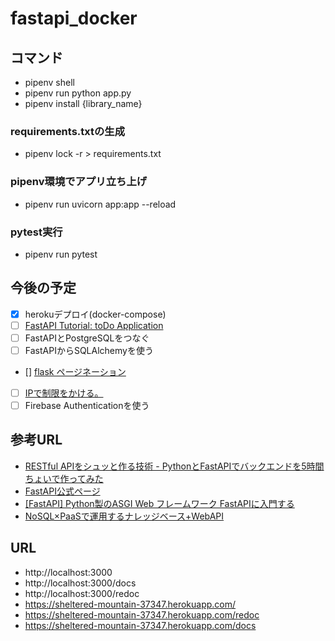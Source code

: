 # fastapi_docker

## コマンド
- pipenv shell
- pipenv run python app.py
- pipenv install {library_name}

### requirements.txtの生成
- pipenv lock -r > requirements.txt


### pipenv環境でアプリ立ち上げ
- pipenv run uvicorn app:app --reload

### pytest実行
- pipenv run pytest

## 今後の予定
- [x] herokuデプロイ(docker-compose)
- [ ] [FastAPI Tutorial: toDo Application](https://github.com/rightcode/FastAPITutrial)
- [ ] FastAPIとPostgreSQLをつなぐ
- [ ] FastAPIからSQLAlchemyを使う
- [] [flask ページネーション](https://www.ravness.com/2019/07/flaskpaginate/)
- [ ] [IPで制限をかける。](https://qiita.com/takuya-andou/items/32a3002aa951b835871b)
- [ ] Firebase Authenticationを使う

## 参考URL
- [RESTful APIをシュッと作る技術 - PythonとFastAPIでバックエンドを5時間ちょいで作ってみた
](https://shinyorke.hatenablog.com/entry/fastapi)
- [FastAPI公式ページ](https://fastapi.tiangolo.com/)
- [[FastAPI] Python製のASGI Web フレームワーク FastAPIに入門する](https://qiita.com/bee2/items/75d9c0d7ba20e7a4a0e9)
- [NoSQL×PaaSで運用するナレッジベース+WebAPI](https://qiita.com/1ntegrale9/items/c4f315f918bad7a0f180)

## URL
- http://localhost:3000
- http://localhost:3000/docs
- http://localhost:3000/redoc
- https://sheltered-mountain-37347.herokuapp.com/
- https://sheltered-mountain-37347.herokuapp.com/redoc
- https://sheltered-mountain-37347.herokuapp.com/docs


